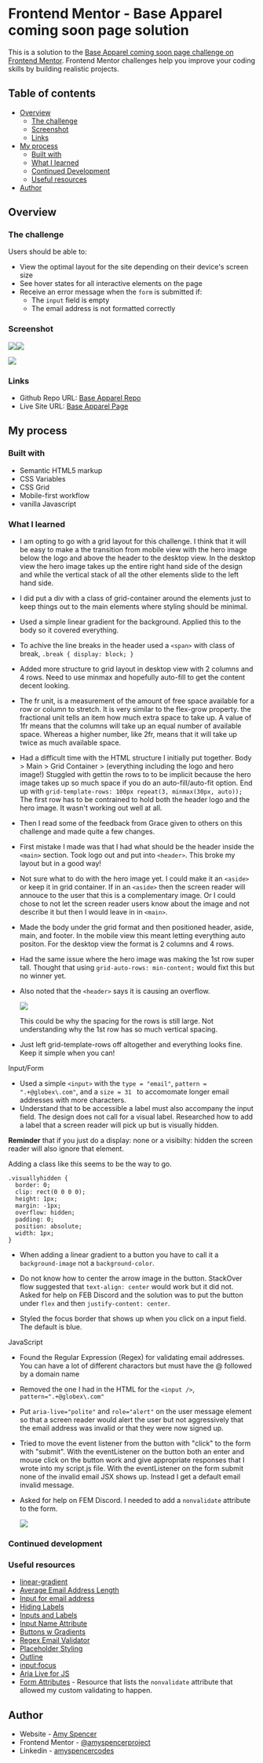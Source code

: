 # Frontend Mentor - Base Apparel coming soon page solution

This is a solution to the [Base Apparel coming soon page challenge on Frontend Mentor](https://www.frontendmentor.io/challenges/base-apparel-coming-soon-page-5d46b47f8db8a7063f9331a0). Frontend Mentor challenges help you improve your coding skills by building realistic projects.

## Table of contents

- [Overview](#overview)
  - [The challenge](#the-challenge)
  - [Screenshot](#screenshot)
  - [Links](#links)
- [My process](#my-process)
  - [Built with](#built-with)
  - [What I learned](#what-i-learned)
  - [Continued Development](#continued-development)
  - [Useful resources](#useful-resources)
- [Author](#author)

## Overview

### The challenge

Users should be able to:

- View the optimal layout for the site depending on their device's screen size
- See hover states for all interactive elements on the page
- Receive an error message when the `form` is submitted if:
  - The `input` field is empty
  - The email address is not formatted correctly

### Screenshot

![](./Screenshot%20invalid%20email.png)![](./Screenshot%20thank%20you.png)

![](./Screenshot%20mobile.png)

### Links

- Github Repo URL: [Base Apparel Repo](https://github.com/amyspencerproject/base-apparel)
- Live Site URL: [Base Apparel Page](https://amyspencerproject.github.io/base-apparel/)

## My process

### Built with

- Semantic HTML5 markup
- CSS Variables
- CSS Grid
- Mobile-first workflow
- vanilla Javascript

### What I learned

- I am opting to go with a grid layout for this challenge. I think that it will be easy to make a the transition from mobile view with the hero image below the logo and above the header to the desktop view. In the desktop view the hero image takes up the entire right hand side of the design and while the vertical stack of all the other elements slide to the left hand side.
- I did put a div with a class of grid-container around the elements just to keep things out to the main elements where styling should be minimal.
- Used a simple linear gradient for the background. Applied this to the body so it covered everything.
- To achive the line breaks in the header used a `<span>` with class of break, `.break { display: block; }`
- Added more structure to grid layout in desktop view with 2 columns and 4 rows. Need to use minmax and hopefully auto-fill to get the content decent looking.
- The fr unit, is a measurement of the amount of free space available for a row or column to stretch. It is very similar to the flex-grow property. the fractional unit tells an item how much extra space to take up. A value of 1fr means that the columns will take up an equal number of available space. Whereas a higher number, like 2fr, means that it will take up twice as much available space.
- Had a difficult time with the HTML structure I initially put together. Body > Main > Grid Container > (everything including the logo and hero image!) Stuggled with gettin the rows to to be implicit because the hero image takes up so much space if you do an auto-fill/auto-fit option. End up with `grid-template-rows: 100px repeat(3, minmax(30px, auto));` The first row has to be contrained to hold both the header logo and the hero image. It wasn't working out well at all.
- Then I read some of the feedback from Grace given to others on this challenge and made quite a few changes.
- First mistake I made was that I had what should be the header inside the `<main>` section. Took logo out and put into `<header>`. This broke my layout but in a good way!
- Not sure what to do with the hero image yet. I could make it an `<aside>` or keep it in grid container. If in an `<aside>` then the screen reader will annouce to the user that this is a complementary image. Or I could chose to not let the screen reader users know about the image and not describe it but then I would leave in in `<main>`.
- Made the body under the grid format and then positioned header, aside, main, and footer. In the mobile view this meant letting everything auto positon. For the desktop view the format is 2 columns and 4 rows.
- Had the same issue where the hero image was making the 1st row super tall. Thought that using `grid-auto-rows: min-content;` would fixt this but no winner yet.
- Also noted that the `<header>` says it is causing an overflow.

  ![](./Screenshot%20header%20overflow.png)

  This could be why the spacing for the rows is still large. Not understanding why the 1st row has so much vertical spacing.

- Just left grid-template-rows off altogether and everything looks fine. Keep it simple when you can!

Input/Form

- Used a simple `<input>` with the `type = "email"`, `pattern = ".+@globex\.com"`, and a `size = 31 ` to accomomate longer email addresses with more characters.
- Understand that to be accessible a label must also accompany the input field. The design does not call for a visual label. Researched how to add a label that a screen reader will pick up but is visually hidden.

**Reminder** that if you just do a display: none or a visibilty: hidden the screen reader will also ignore that element.

Adding a class like this seems to be the way to go.

```
.visuallyhidden {
  border: 0;
  clip: rect(0 0 0 0);
  height: 1px;
  margin: -1px;
  overflow: hidden;
  padding: 0;
  position: absolute;
  width: 1px;
}
```

- When adding a linear gradient to a button you have to call it a `background-image` not a `background-color`.
- Do not know how to center the arrow image in the button. StackOver flow suggested that `text-align: center` would work but it did not. Asked for help on FEB Discord and the solution was to put the button under `flex` and then `justify-content: center`.

- Styled the focus border that shows up when you click on a input field. The default is blue.

JavaScript

- Found the Regular Expression (Regex) for validating email addresses. You can have a lot of different charactors but must have the @ followed by a domain name
- Removed the one I had in the HTML for the `<input />`, `pattern=".+@globex\.com"`
- Put `aria-live="polite"` and `role="alert"` on the user message element so that a screen reader would alert the user but not aggressively that the email address was invalid or that they were now signed up.
- Tried to move the event listener from the button with "click" to the form with "submit". With the eventListener on the button both an enter and mouse click on the button work and give appropriate responses that I wrote into my script.js file. With the eventListener on the form submit none of the invalid email JSX shows up. Instead I get a default email invalid message.
- Asked for help on FEM Discord. I needed to add a `nonvalidate` attribute to the form.

  ![](./Screenshot%20EventListener%20Submit.png)

### Continued development

### Useful resources

- [linear-gradient](https://developer.mozilla.org/en-US/docs/Web/CSS/gradient/linear-gradient)
- [Average Email Address Length](https://www.atdata.com/blog/long-email-addresses#:~:text=So%20over%20the%20last%20few,show%20at%20least%2031%20characters.)
- [Input for email address](https://developer.mozilla.org/en-US/docs/Web/HTML/Element/input/email)
- [Hiding Labels](https://www.w3.org/WAI/tutorials/forms/labels/#hiding-the-label-element)
- [Inputs and Labels](https://css-tricks.com/html-inputs-and-labels-a-love-story/)
- [Input Name Attribute](https://www.w3schools.com/tags/att_input_name.asp)
- [Buttons w Gradients](https://html-online.com/articles/gradient-background-buttons-css-html/)
- [Regex Email Validator](https://www.w3resource.com/javascript/form/email-validation.php)
- [Placeholder Styling](https://developer.mozilla.org/en-US/docs/Web/CSS/::placeholder)
- [Outline](https://developer.mozilla.org/en-US/docs/Web/CSS/outline)
- [input:focus](https://developer.mozilla.org/en-US/docs/Web/CSS/:focus)
- [Aria Live for JS](https://developer.mozilla.org/en-US/docs/Web/Accessibility/ARIA/ARIA_Live_Regions)
- [Form Attributes](https://developer.mozilla.org/en-US/docs/Web/HTML/Element/form#attributes) - Resource that lists the `nonvalidate` attribute that allowed my custom validating to happen.

## Author

- Website - [Amy Spencer](https://spencerproject.com/)
- Frontend Mentor - [@amyspencerproject](https://www.frontendmentor.io/profile/amyspencerproject)
- Linkedin - [amyspencercodes](https://www.linkedin.com/in/amyspencercodes/)
